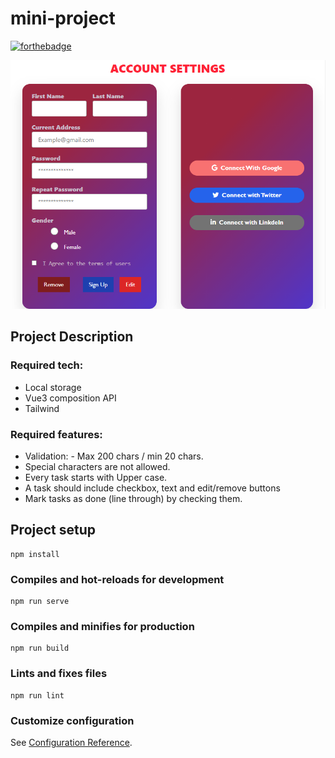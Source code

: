 # mini-project

[![forthebadge](https://forthebadge.com/images/badges/madeWith-VueJs.svg)](https://forthebadge.com)

![alt text](https://github.com/hadhemigharbi/App-todo/blob/main/image.PNG)

## Project Description
### Required tech:
- Local storage
- Vue3 composition API
- Tailwind

### Required features:
- Validation: - Max 200 chars / min 20 chars.
- Special characters are not allowed.
- Every task starts with Upper case.
- A task should include checkbox, text and edit/remove buttons
- Mark tasks as done (line through) by checking them.

## Project setup
```
npm install
```

### Compiles and hot-reloads for development
```
npm run serve
```

### Compiles and minifies for production
```
npm run build
```

### Lints and fixes files
```
npm run lint
```

### Customize configuration
See [Configuration Reference](https://cli.vuejs.org/config/).
